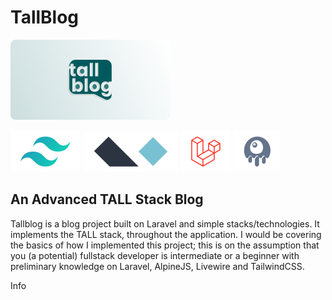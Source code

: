 # TallBlog

![TallBlog logo](/public/images/tallblog-banner-white.svg "TallBlog Logo")

![  ](/public/images/tailwindcss.svg) ![  ](/public/images/alpinejs.svg) ![  ](/public/images/laravel.svg) ![  ](/public/images/livewire.svg)

## An Advanced TALL Stack Blog

Tallblog is a blog project built on Laravel and simple stacks/technologies. It implements the TALL stack, throughout the application. I would be covering the basics of how I implemented this project; this is on the assumption that you (a potential) fullstack developer is intermediate or a beginner with preliminary knowledge on Laravel, AlpineJS, Livewire and TailwindCSS.

Info
